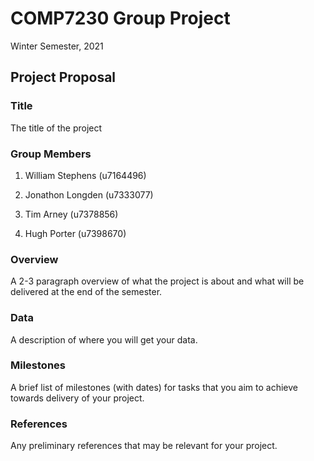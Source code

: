 # COMP7230 Group Project
Winter Semester, 2021

## Project Proposal

### Title

The title of the project

### Group Members

1. William Stephens (u7164496)

2. Jonathon Longden (u7333077)

3. Tim Arney (u7378856)

4. Hugh Porter (u7398670)

### Overview

A 2-3 paragraph overview of what the project is about and what will be delivered at the end of the semester.

### Data

A description of where you will get your data.

### Milestones

A brief list of milestones (with dates) for tasks that you aim to achieve towards delivery of your project.

### References

Any preliminary references that may be relevant for your project.
